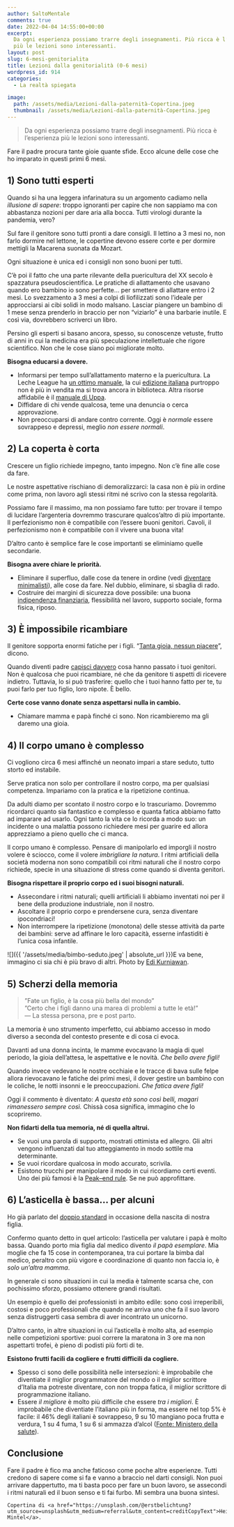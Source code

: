 ```yaml
---
author: SaltoMentale
comments: true
date: 2022-04-04 14:55:00+00:00
excerpt:
  Da ogni esperienza possiamo trarre degli insegnamenti. Più ricca è l’esperienza
  più le lezioni sono interessanti.
layout: post
slug: 6-mesi-genitorialita
title: Lezioni dalla genitorialità (0-6 mesi)
wordpress_id: 914
categories:
  - La realtà spiegata

image:
  path: /assets/media/Lezioni-dalla-paternità-Copertina.jpeg
  thumbnail: /assets/media/Lezioni-dalla-paternità-Copertina.jpeg
---
```


> Da ogni esperienza possiamo trarre degli insegnamenti. Più ricca è l’esperienza più le lezioni sono interessanti.


Fare il padre procura tante gioie quante sfide. Ecco alcune delle cose che ho imparato in questi primi 6 mesi.

## 1) Sono tutti esperti

Quando si ha una leggera infarinatura su un argomento cadiamo nella _illusione di sapere_: troppo ignoranti per capire che non sappiamo ma con abbastanza nozioni per dare aria alla bocca. Tutti virologi durante la pandemia, vero?

Sul fare il genitore sono tutti pronti a dare consigli. Il lettino a 3 mesi no, non farlo dormire nel lettone, le copertine devono essere corte e per dormire mettigli la Macarena suonata da Mozart.

Ogni situazione è unica ed i consigli non sono buoni per tutti.

C’è poi il fatto che una parte rilevante della puericultura del XX secolo è spazzatura pseudoscientifica. Le pratiche di allattamento che usavano quando ero bambino io sono perfette… per smettere di allattare entro i 2 mesi. Lo svezzamento a 3 mesi a colpi di liofilizzati sono l’ideale per approcciarsi ai cibi solidi in modo malsano. Lasciar piangere un bambino di 1 mese senza prenderlo in braccio per non “viziarlo” è una barbarie inutile. E così via, dovrebbero scriverci un libro.

Persino gli esperti si basano ancora, spesso, su conoscenze vetuste, frutto di anni in cui la medicina era più speculazione intellettuale che rigore scientifico. Non che le cose siano poi migliorate molto.

**Bisogna educarsi a dovere.**

- Informarsi per tempo sull’allattamento materno e la puericultura. La Leche League ha [un ottimo manuale](https://amzn.to/3tSI6mH), la cui [edizione italiana](https://amzn.to/3CG8kgb) purtroppo non è più in vendita ma si trova ancora in biblioteca. Altra risorse affidabile è il [manuale di Uppa](https://shop.uppa.it/collections/libri/products/zerocinque).
- Diffidare di chi vende qualcosa, teme una denuncia o cerca approvazione.
- Non preoccuparsi di andare contro corrente. Oggi è _normale_ essere sovrappeso e depressi, meglio _non essere normali_.

## 2) La coperta è corta

Crescere un figlio richiede impegno, tanto impegno. Non c’è fine alle cose da fare.

Le nostre aspettative rischiano di demoralizzarci: la casa non è più in ordine come prima, non lavoro agli stessi ritmi né scrivo con la stessa regolarità.

Possiamo fare il massimo, ma non possiamo fare tutto: per trovare il tempo di lucidare l’argenteria dovremmo trascurare qualcos’altro di più importante. Il perfezionismo non è compatibile con l’essere buoni genitori. Cavoli, il perfezionismo non è compatibile con il vivere una buona vita!

D’altro canto è semplice fare le cose importanti se eliminiamo quelle secondarie.

**Bisogna avere chiare le priorità.**

- Eliminare il superfluo, dalle cose da tenere in ordine (vedi [diventare minimalisti](/minimalismo-significato/)), alle cose da fare. Nel dubbio, eliminare, si sbaglia di rado.
- Costruire dei margini di sicurezza dove possibile: una buona [indipendenza finanziaria](/indipendenza-finanziaria/), flessibilità nel lavoro, supporto sociale, forma fisica, riposo.

## 3) È impossibile ricambiare

Il genitore sopporta enormi fatiche per i figli. “[Tanta gioia, nessun piacere](https://amzn.to/3pXy5nh)”, dicono.

Quando diventi padre [capisci davvero](/tipi-di-sapere/) cosa hanno passato i tuoi genitori. Non è qualcosa che puoi ricambiare, né che da genitore ti aspetti di ricevere indietro. Tuttavia, lo si può trasferire: quello che i tuoi hanno fatto per te, tu puoi farlo per tuo figlio, loro nipote. È bello.

**Certe cose vanno donate senza aspettarsi nulla in cambio.**

- Chiamare mamma e papà finché ci sono. Non ricambieremo ma gli daremo una gioia.

## 4) Il corpo umano è complesso

Ci vogliono circa 6 mesi affinché un neonato impari a stare seduto, tutto storto ed instabile.

Serve pratica non solo per controllare il nostro corpo, ma per qualsiasi competenza. Impariamo con la pratica e la ripetizione continua.

Da adulti diamo per scontato il nostro corpo e lo trascuriamo. Dovremmo ricordarci quanto sia fantastico e complesso e quanta fatica abbiamo fatto ad imparare ad usarlo. Ogni tanto la vita ce lo ricorda a modo suo: un incidente o una malattia possono richiedere mesi per guarire ed allora apprezziamo a pieno quello che ci manca.

Il corpo umano è complesso. Pensare di manipolarlo ed imporgli il nostro volere è sciocco, come il volere _imbrigliare la natura_. I ritmi artificiali della società moderna non sono compatibili coi ritmi naturali che il nostro corpo richiede, specie in una situazione di stress come quando si diventa genitori.

**Bisogna rispettare il proprio corpo ed i suoi bisogni naturali.**

- Assecondare i ritmi naturali; quelli artificiali li abbiamo inventati noi per il bene della produzione industriale, non il nostro.
- Ascoltare il proprio corpo e prendersene cura, senza diventare ipocondriaci!
- Non interrompere la ripetizione (monotona) delle stesse attività da parte dei bambini: serve ad affinare le loro capacità, esserne infastiditi è l’unica cosa infantile.

![]({{ '/assets/media/bimbo-seduto.jpeg' | absolute_url }})E va bene, immagino ci sia chi è più bravo di altri. Photo by [Edi Kurniawan](https://unsplash.com/@edikurniawan?utm_source=unsplash&utm_medium=referral&utm_content=creditCopyText).

## 5) Scherzi della memoria

> ”Fate un figlio, è la cosa più bella del mondo”  
”Certo che i figli danno una marea di problemi a tutte le età!”  
— La stessa persona, pre e post parto.


La memoria è uno strumento imperfetto, cui abbiamo accesso in modo diverso a seconda del contesto presente e di cosa ci evoca.

Davanti ad una donna incinta, le mamme evocavano la magia di quel periodo, la gioia dell’attesa, le aspettative e le novità. _Che bello avere figli!_

Quando invece vedevano le nostre occhiaie e le tracce di bava sulle felpe allora rievocavano le fatiche dei primi mesi, il dover gestire un bambino con le coliche, le notti insonni e le preoccupazioni. _Che fatica avere figli!_

Oggi il commento è diventato: _A questa età sono così belli, magari rimanessero sempre così._ Chissà cosa significa, immagino che lo scopriremo.

**Non fidarti della tua memoria, né di quella altrui.**

- Se vuoi una parola di supporto, mostrati ottimista ed allegro. Gli altri vengono influenzati dal tuo atteggiamento in modo sottile ma determinante.
- Se vuoi ricordare qualcosa in modo accurato, scrivila.
- Esistono trucchi per manipolare il modo in cui ricordiamo certi eventi. Uno dei più famosi è la [Peak–end rule](https://en.wikipedia.org/wiki/Peak%E2%80%93end_rule). Se ne può approfittare.

## 6) L’asticella è bassa… per alcuni

Ho già parlato del [doppio standard](/doppio-standard/) in occasione della nascita di nostra figlia.

Confermo quanto detto in quel articolo: l’asticella per valutare i papà è molto bassa. Quando porto mia figlia dal medico divento _il papà esemplare_. Mia moglie che fa 15 cose in contemporanea, tra cui portare la bimba dal medico, peraltro con più vigore e coordinazione di quanto non faccia io, è _solo un’altra mamma_.

In generale ci sono situazioni in cui la media è talmente scarsa che, con pochissimo sforzo, possiamo ottenere grandi risultati.

Un esempio è quello dei professionisti in ambito edile: sono così irreperibili, costosi e poco professionali che quando ne arriva uno che fa il suo lavoro senza distruggerti casa sembra di aver incontrato un unicorno.

D’altro canto, in altre situazioni in cui l’asticella è molto alta, ad esempio nelle competizioni sportive: puoi correre la maratona in 3 ore ma non aspettarti trofei, è pieno di podisti più forti di te.

**Esistono frutti facili da cogliere e frutti difficili da cogliere.**

- Spesso ci sono delle possibilità nelle intersezioni: è improbabile che diventiate il miglior programmatore del mondo o il miglior scrittore d’Italia ma potreste diventare, con non troppa fatica, il miglior scrittore di programmazione italiano.
- Essere _il migliore_ è molto più difficile che essere _tra i migliori_. È improbabile che diventiate l’italiano più in forma, ma essere nel top 5% è facile: il 46% degli italiani è sovrappeso, 9 su 10 mangiano poca frutta e verdura, 1 su 4 fuma, 1 su 6 si ammazza d’alcol ([Fonte: Ministero della salute](https://www.salute.gov.it/portale/news/p3_2_1_1_1.jsp?menu=notizie&id=4963)).

## Conclusione

Fare il padre è fico ma anche faticoso come poche altre esperienze. Tutti credono di sapere come si fa e vanno a braccio nel darti consigli. Non puoi arrivare dappertutto, ma ti basta poco per fare un buon lavoro, se assecondi i ritmi naturali ed il buon senso e ti fai furbo. Mi sembra una buona sintesi.

    Copertina di <a href="https://unsplash.com/@erstbelichtung?utm_source=unsplash&utm_medium=referral&utm_content=creditCopyText">Heike Mintel</a>.
